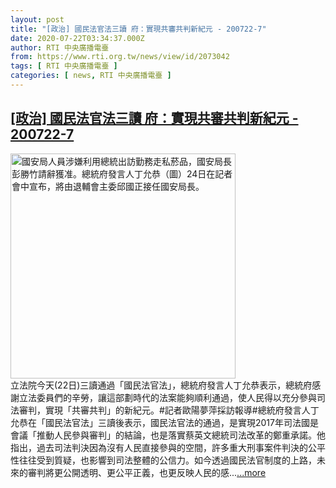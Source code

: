 ```yaml
---
layout: post
title: "[政治] 國民法官法三讀 府：實現共審共判新紀元 - 200722-7"
date: 2020-07-22T03:34:37.000Z
author: RTI 中央廣播電臺
from: https://www.rti.org.tw/news/view/id/2073042
tags: [ RTI 中央廣播電臺 ]
categories: [ news, RTI 中央廣播電臺 ]
---
```

<!--1595388877000-->
[[政治] 國民法官法三讀 府：實現共審共判新紀元 - 200722-7](https://www.rti.org.tw/news/view/id/2073042)
------

<div>
<img src="https://static.rti.org.tw/assets/thumbnails/2019/07/24/20190724000043M.jpg" width="360" alt="國安局人員涉嫌利用總統出訪勤務走私菸品，國安局長彭勝竹請辭獲准。總統府發言人丁允恭（圖）24日在記者會中宣布，將由退輔會主委邱國正接任國安局長。" title="國安局人員涉嫌利用總統出訪勤務走私菸品，國安局長彭勝竹請辭獲准。總統府發言人丁允恭（圖）24日在記者會中宣布，將由退輔會主委邱國正接任國安局長。"><br>立法院今天(22日)三讀通過「國民法官法」，總統府發言人丁允恭表示，總統府感謝立法委員們的辛勞，讓這部劃時代的法案能夠順利通過，使人民得以充分參與司法審判，實現「共審共判」的新紀元。#記者歐陽夢萍採訪報導#總統府發言人丁允恭在「國民法官法」三讀後表示，國民法官法的通過，是實現2017年司法國是會議「推動人民參與審判」的結論，也是落實蔡英文總統司法改革的鄭重承諾。他指出，過去司法判決因為沒有人民直接參與的空間，許多重大刑事案件判決的公平性往往受到質疑，也影響到司法整體的公信力。如今透過國民法官制度的上路，未來的審判將更公開透明、更公平正義，也更反映人民的感...<a target="_blank" href="https://www.rti.org.tw/news/view/id/2073042">...more</a>
</div>
